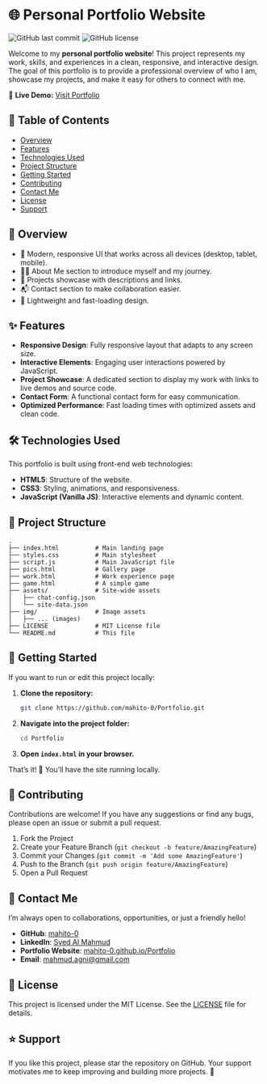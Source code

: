 # 🌐 Personal Portfolio Website

![GitHub last commit](https://img.shields.io/github/last-commit/mahito-0/Portfolio)
![GitHub license](https://img.shields.io/github/license/mahito-0/Portfolio)

Welcome to my **personal portfolio website**! This project represents my work, skills, and experiences in a clean, responsive, and interactive design. The goal of this portfolio is to provide a professional overview of who I am, showcase my projects, and make it easy for others to connect with me.

🔗 **Live Demo:** [Visit Portfolio](https://mahito-0.github.io/Portfolio/)

## 📜 Table of Contents
- [Overview](#-overview)
- [Features](#-features)
- [Technologies Used](#-technologies-used)
- [Project Structure](#-project-structure)
- [Getting Started](#-getting-started)
- [Contributing](#-contributing)
- [Contact Me](#-contact-me)
- [License](#-license)
- [Support](#-support)

## 📌 Overview
- 🎨 Modern, responsive UI that works across all devices (desktop, tablet, mobile).
- 👨‍💻 About Me section to introduce myself and my journey.
- 💼 Projects showcase with descriptions and links.
- 📬 Contact section to make collaboration easier.
- 🚀 Lightweight and fast-loading design.

## ✨ Features
- **Responsive Design**: Fully responsive layout that adapts to any screen size.
- **Interactive Elements**: Engaging user interactions powered by JavaScript.
- **Project Showcase**: A dedicated section to display my work with links to live demos and source code.
- **Contact Form**: A functional contact form for easy communication.
- **Optimized Performance**: Fast loading times with optimized assets and clean code.

## 🛠️ Technologies Used
This portfolio is built using front-end web technologies:

- **HTML5**: Structure of the website.
- **CSS3**: Styling, animations, and responsiveness.
- **JavaScript (Vanilla JS)**: Interactive elements and dynamic content.

## 📂 Project Structure
```
.
├── index.html          # Main landing page
├── styles.css          # Main stylesheet
├── script.js           # Main JavaScript file
├── pics.html           # Gallery page
├── work.html           # Work experience page
├── game.html           # A simple game
├── assets/             # Site-wide assets
│   ├── chat-config.json
│   └── site-data.json
├── img/                # Image assets
│   ├── ... (images)
├── LICENSE             # MIT License file
└── README.md           # This file
```

## 🚀 Getting Started

If you want to run or edit this project locally:

1. **Clone the repository:**
   ```bash
   git clone https://github.com/mahito-0/Portfolio.git
   ```
2. **Navigate into the project folder:**
    ```bash
    cd Portfolio
    ```
3. **Open `index.html` in your browser.**

That’s it! 🎉 You’ll have the site running locally.

## 🤝 Contributing

Contributions are welcome! If you have any suggestions or find any bugs, please open an issue or submit a pull request. 

1. Fork the Project
2. Create your Feature Branch (`git checkout -b feature/AmazingFeature`)
3. Commit your Changes (`git commit -m 'Add some AmazingFeature'`)
4. Push to the Branch (`git push origin feature/AmazingFeature`)
5. Open a Pull Request

## 📧 Contact Me
I’m always open to collaborations, opportunities, or just a friendly hello!

- **GitHub**: [mahito-0](https://github.com/mahito-0)
- **LinkedIn**: [Syed Al Mahmud](https://www.linkedin.com/in/syed-al-mahmud-45a671296/)
- **Portfolio Website**: [mahito-0.github.io/Portfolio](https://mahito-0.github.io/Portfolio/)
- **Email**: [mahmud.agni@gmail.com](mailto:mahmud.agni@gmail.com)

## 📄 License
This project is licensed under the MIT License. See the [LICENSE](LICENSE) file for details.

## ⭐ Support
If you like this project, please star the repository on GitHub.
Your support motivates me to keep improving and building more projects. 🚀
